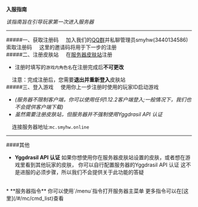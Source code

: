 **入服指南**

*该指南旨在引导玩家第一次进入服务器*

***

#####一、获取注册码
&nbsp;&nbsp;&nbsp;&nbsp;加入我们的[QQ群](https://jq.qq.com/?_wv=1027&k=DlCijir0)并私聊管理员smyhw(3440134586)索取注册码
&nbsp;&nbsp;&nbsp;&nbsp;这里的邀请码将用于下一步的注册
<br>
#####二、注册皮肤站
&nbsp;&nbsp;&nbsp;&nbsp;在[服务器皮肤站](https://mcskin.smyhw.online:8080)注册
* 注册时填写的`游戏内角色名`在注册完成后**不可更改**

&nbsp;&nbsp;&nbsp;&nbsp;注意：完成注册后，您需要**退出并重新登入**皮肤站
<br>
#####三、登入游戏
&nbsp;&nbsp;&nbsp;&nbsp;使用你上一步注册时使用的玩家ID启动游戏
* *(服务器不限制客户端，你可以使用任何1.12.2客户端登入;一般情况下，我们也不会提供客户端下载)*
* *虽然需要注册皮肤站，但服务器并不强制使用Yggdrasil API 认证*

&nbsp;&nbsp;&nbsp;&nbsp;连接服务器地址:`mc.smyhw.online`

***

####其他

* **Yggdrasil API 认证**
如果你想使用你在服务器皮肤站设置的皮肤，或者想在游戏里看到其他玩家的皮肤，
你可以自行配置服务器的Yggdrasil API 认证
这不是进服的必须步骤，所以我们不会提供关于此功能的答疑
<br>
* **服务器指令**
你可以使用`/menu`指令打开服务器主菜单
更多指令可以在[这里](/#/mc/cmd_list)查看
